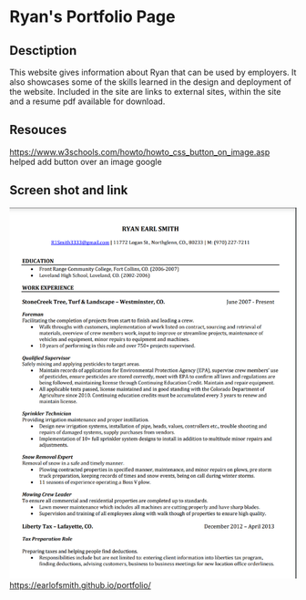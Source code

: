 # Ryan's Portfolio Page


## Desctiption
  This website gives information about Ryan that can be used by employers. It also showcases some of the skills
  learned in the design and deployment of the website. Included in the site are links to external sites, within the site and a resume pdf available for download.

## Resouces
  https://www.w3schools.com/howto/howto_css_button_on_image.asp helped add button over an image
  google
## Screen shot and link
![deployed webpage](./assets/images/resume-screenshot.png)
https://earlofsmith.github.io/portfolio/